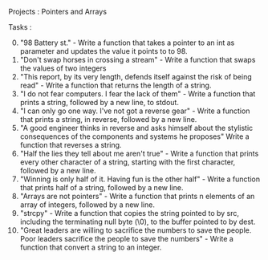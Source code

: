 Projects : Pointers and Arrays

Tasks : 

0. "98 Battery st." - Write a function that takes a pointer to an int as parameter and updates the value it points to to 98.
1. "Don't swap horses in crossing a stream" - Write a function that swaps the values of two integers
2. "This report, by its very length, defends itself against the risk of being read" - Write a function that returns the length of a string.
3. "I do not fear computers. I fear the lack of them" - Write a function that prints a string, followed by a new line, to stdout.
4. "I can only go one way. I've not got a reverse gear" - Write a function that prints a string, in reverse, followed by a new line.
5. "A good engineer thinks in reverse and asks himself about the stylistic consequences of the components and systems he proposes"  Write a function that reverses a string.
6. "Half the lies they tell about me aren't true" - Write a function that prints every other character of a string, starting with the first character, followed by a new line.
7. "Winning is only half of it. Having fun is the other half" - Write a function that prints half of a string, followed by a new line.
8. "Arrays are not pointers" - Write a function that prints n elements of an array of integers, followed by a new line.
9. "strcpy" - Write a function that copies the string pointed to by src, including the terminating null byte (\0), to the buffer pointed to by dest.
10. "Great leaders are willing to sacrifice the numbers to save the people. Poor leaders sacrifice the people to save the numbers" - Write a function that convert a string to an integer.

